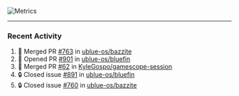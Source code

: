 ![Metrics](https://metrics.lecoq.io/KyleGospo?template=classic&base=header%2C%20activity%2C%20community%2C%20repositories%2C%20metadata&base.indepth=false&base.hireable=false&base.skip=false&config.timezone=America%2FLos_Angeles)

---
### Recent Activity
<!--START_SECTION:activity-->
1. 🎉 Merged PR [#763](https://github.com/ublue-os/bazzite/pull/763) in [ublue-os/bazzite](https://github.com/ublue-os/bazzite)
2. 💪 Opened PR [#901](https://github.com/ublue-os/bluefin/pull/901) in [ublue-os/bluefin](https://github.com/ublue-os/bluefin)
3. 🎉 Merged PR [#62](https://github.com/KyleGospo/gamescope-session/pull/62) in [KyleGospo/gamescope-session](https://github.com/KyleGospo/gamescope-session)
4. 🔒 Closed issue [#891](https://github.com/ublue-os/bluefin/issues/891) in [ublue-os/bluefin](https://github.com/ublue-os/bluefin)
5. 🔒 Closed issue [#760](https://github.com/ublue-os/bazzite/issues/760) in [ublue-os/bazzite](https://github.com/ublue-os/bazzite)
<!--END_SECTION:activity-->

